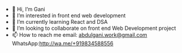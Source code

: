 - 👋 Hi, I’m Gani
- 👀 I’m interested in front end web development
- 🌱 I’m currently learning React and DSA
- 💞️ I’m looking to collaborate on front end Web Development project
- 📫 How to reach me email: abdulgani.work@gmail.com
                 WhatsApp:http://wa.me/+919834588556

<!---
gani-codes/gani-codes is a ✨ special ✨ repository because its `README.md` (this file) appears on your GitHub profile.
You can click the Preview link to take a look at your changes.
--->
